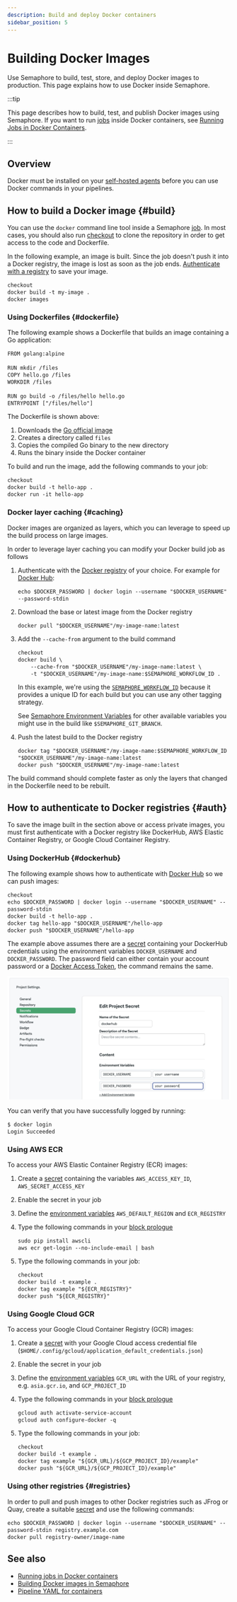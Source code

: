 ```yaml
---
description: Build and deploy Docker containers
sidebar_position: 5
---
```


# Building Docker Images

Use Semaphore to build, test, store, and deploy Docker images to production. This page explains how to use Docker inside Semaphore.

:::tip

This page describes how to build, test, and publish Docker images using Semaphore. If you want to run [jobs](../jobs) inside Docker containers, see [Running Jobs in Docker Containers](../containers).

:::

## Overview

Docker must be installed on your [self-hosted agents](../self-hosted) before you can use Docker commands in your pipelines.

## How to build a Docker image {#build}

You can use the `docker` command line tool inside a Semaphore [job](../jobs). In most cases, you should also run [checkout](../../reference/toolbox) to clone the repository in order to get access to the code and Dockerfile.

In the following example, an image is built. Since the job doesn't push it into a Docker registry, the image is lost as soon as the job ends. [Authenticate with a registry](#dockerhub) to save your image.

```shell title="Job commands"
checkout
docker build -t my-image .
docker images
```

### Using Dockerfiles {#dockerfile}

The following example shows a Dockerfile that builds an image containing a Go application:

```docker title="Dockerfile"
FROM golang:alpine

RUN mkdir /files
COPY hello.go /files
WORKDIR /files

RUN go build -o /files/hello hello.go
ENTRYPOINT ["/files/hello"]
```

The Dockerfile is shown above:

1. Downloads the [Go official image](https://hub.docker.com/_/golang)
2. Creates a directory called `files`
3. Copies the compiled Go binary to the new directory
4. Runs the binary inside the Docker container

To build and run the image, add the following commands to your job:

```shell title="Job commands"
checkout
docker build -t hello-app .
docker run -it hello-app
```

### Docker layer caching {#caching}

Docker images are organized as layers, which you can leverage to speed up the build process on large images. 

In order to leverage layer caching you can modify your Docker build job as follows

<Steps>

1. Authenticate with the [Docker registry](#auth) of your choice. For example for [Docker Hub](#dockerhub):

    ```shell
    echo $DOCKER_PASSWORD | docker login --username "$DOCKER_USERNAME" --password-stdin
    ```

2. Download the base or latest image from the Docker registry

    ```shell
    docker pull "$DOCKER_USERNAME"/my-image-name:latest
    ```


3. Add the `--cache-from` argument to the build command

    ```shell
    checkout
    docker build \
        --cache-from "$DOCKER_USERNAME"/my-image-name:latest \
        -t "$DOCKER_USERNAME"/my-image-name:$SEMAPHORE_WORKFLOW_ID .
    ```

    In this example, we're using the [`SEMAPHORE_WORKFLOW_ID`](../../reference/env-vars#workflow-id) because it provides a unique ID for each build but you can use any other tagging strategy.

    See [Semaphore Environment Variables](../../reference/env-vars) for other available variables you might use in the build like `$SEMAPHORE_GIT_BRANCH`.

4. Push the latest build to the Docker registry

    ```shell
    docker tag "$DOCKER_USERNAME"/my-image-name:$SEMAPHORE_WORKFLOW_ID "$DOCKER_USERNAME"/my-image-name:latest
    docker push "$DOCKER_USERNAME"/my-image-name:latest
    ```

</Steps>

The build command should complete faster as only the layers that changed in the Dockerfile need to be rebuilt.

## How to authenticate to Docker registries {#auth}

To save the image built in the section above or access private images, you must first authenticate with a Docker registry like DockerHub, AWS Elastic Container Registry, or Google Cloud Container Registry.

### Using DockerHub {#dockerhub}

The following example shows how to authenticate with [Docker Hub](https://hub.docker.com) so we can push images:

```shell title="Job commands"
checkout
echo $DOCKER_PASSWORD | docker login --username "$DOCKER_USERNAME" --password-stdin
docker build -t hello-app .
docker tag hello-app "$DOCKER_USERNAME"/hello-app
docker push "$DOCKER_USERNAME"/hello-app
```

The example above assumes there are a [secret](../secrets) containing your DockerHub credentials using the environment variables `DOCKER_USERNAME` and `DOCKER_PASSWORD`. The password field can either contain your account password or a [Docker Access Token](https://docs.docker.com/security/for-developers/access-tokens/), the command remains the same.

![DockerHub Secret](./img/dockerhub-secret.jpg)

You can verify that you have successfully logged by running:

```shell
$ docker login
Login Succeeded
```

### Using AWS ECR

To access your AWS Elastic Container Registry (ECR) images:

<Steps>

1. Create a [secret](../secrets) containing the variables `AWS_ACCESS_KEY_ID`, `AWS_SECRET_ACCESS_KEY`
2. Enable the secret in your job
3. Define the [environment variables](../jobs#environment-variables) `AWS_DEFAULT_REGION` and `ECR_REGISTRY`
4. Type the following commands in your [block prologue](../jobs#prologue)

    ```shell title="Prologue"
    sudo pip install awscli
    aws ecr get-login --no-include-email | bash
    ```

5. Type the following commands in your job:

    ```shell title="Job commands"
    checkout
    docker build -t example .
    docker tag example "${ECR_REGISTRY}"
    docker push "${ECR_REGISTRY}"
    ```

</Steps>

### Using Google Cloud GCR

To access your Google Cloud Container Registry (GCR) images:

<Steps>

1. Create a [secret](../secrets) with your Google Cloud access credential file (`$HOME/.config/gcloud/application_default_credentials.json`)
2. Enable the secret in your job
3. Define the [environment variables](../jobs#environment-variables) `GCR_URL` with the URL of your registry, e.g. `asia.gcr.io`, and `GCP_PROJECT_ID`
4. Type the following commands in your [block prologue](../jobs#prologue)

    ```shell title="Prologue"
    gcloud auth activate-service-account
    gcloud auth configure-docker -q
    ```

5. Type the following commands in your job:

    ```shell title="Job commands"
    checkout
    docker build -t example .
    docker tag example "${GCR_URL}/${GCP_PROJECT_ID}/example"
    docker push "${GCR_URL}/${GCP_PROJECT_ID}/example"
    ```

</Steps>

### Using other registries {#registries}

In order to pull and push images to other Docker registries such as JFrog or Quay, create a suitable [secret](../secrets) and use the following commands:

```shell
echo $DOCKER_PASSWORD | docker login --username "$DOCKER_USERNAME" --password-stdin registry.example.com
docker pull registry-owner/image-name
```

## See also

- [Running jobs in Docker containers](../containers)
- [Building Docker images in Semaphore](./docker)
- [Pipeline YAML for containers](../../reference/pipeline-yaml#containers)
